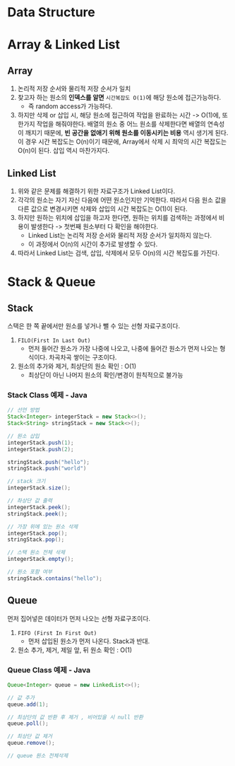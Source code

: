 # Data Structure

# Array & Linked List

## Array 
1. 논리적 저장 순서와 물리적 저장 순서가 일치
2. 찾고자 하는 원소의 **인덱스를 알면** `시간복잡도 O(1)`에 해당 원소에 접근가능하다.
    - 즉 random access가 가능하다.
3. 하지만 삭제 or 삽입 시, 해당 원소에 접근하여 작업을 완료하는 시간 -> O(1)에, 또 한가지 작업을 해줘야한다. 배열의 원소 중 어느 원소를 삭제한다면 배열의 연속성이 깨지기 때문에, **빈 공간을 없애기 위해 원소를 이동시키는 비용** 역시 생기게 된다. 이 경우 시간 복잡도는 O(n)이기 때문에, Array에서 삭제 시 최악의 시간 복잡도는 O(n)이 된다. 삽입 역시 마찬가지다.

## Linked List
1. 위와 같은 문제를 해결하기 위한 자료구조가 Linked List이다. 
2. 각각의 원소는 자기 자신 다음에 어떤 원소인지만 기억한다. 따라서 다음 원소 값을 다른 값으로 변경시키면 삭제와 삽입의 시간 복잡도는 O(1)이 된다. 
3. 하지만 원하는 위치에 삽입을 하고자 한다면, 원하는 위치를 검색하는 과정에서 비용이 발생한다 -> 첫번째 원소부터 다 확인을 해야한다. 
    - Linked List는 논리적 저장 순서와 물리적 저장 순서가 일치하지 않는다. 
    - 이 과정에서 O(n)의 시간이 추가로 발생할 수 있다.
4. 따라서 Linked List는 검색, 삽입, 삭제에서 모두 O(n)의 시간 복잡도를 가진다.

# Stack & Queue 

## Stack
스택은 한 쪽 끝에서만 원소를 넣거나 뺄 수 있는 선형 자료구조이다. 

1. `FILO(First In Last Out)`
    - 먼저 들어간 원소가 가장 나중에 나오고, 나중에 들어간 원소가 먼저 나오는 형식이다. 차곡차곡 쌓이는 구조이다. 
2. 원소의 추가와 제거, 최상단의 원소 확인 : O(1)
    - 최상단이 아닌 나머지 원소의 확인/변경이 원칙적으로 불가능

### Stack Class 예제 - Java

``` java
// 선언 방법 
Stack<Integer> integerStack = new Stack<>();
Stack<String> stringStack = new Stack<>();

// 원소 삽입
integerStack.push(1);
integerStack.push(2);

stringStack.push("hello");
stringStack.push("world")

// stack 크기
integerStack.size();

// 촤상단 값 출력 
integerStack.peek();
stringStack.peek();

// 가장 위에 있는 원소 삭제
integerStack.pop();
stringStack.pop();

// 스택 원소 전체 삭제
integerStack.empty();

// 원소 포함 여부
stringStack.contains("hello");

```

## Queue
먼저 집어넣은 데이터가 먼저 나오는 선형 자료구조이다.
1. `FIFO (First In First Out) `
    - 먼저 삽입된 원소가 먼저 나온다. Stack과 반대.
2. 원소 추가, 제거, 제일 앞, 뒤 원소 확인 : O(1)

### Queue Class 예제 - Java 

``` java
Queue<Integer> queue = new LinkedList<>();

// 값 추가 
queue.add(1); 

// 최상단의 값 반환 후 제거 , 비어있을 시 null 반환
queue.poll();

// 최상단 값 제거 
queue.remove();

// queue 원소 전체삭제 

```